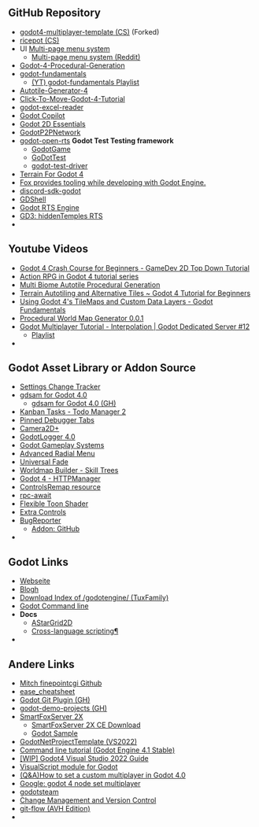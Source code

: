 ## GitHub Repository
- [godot4-multiplayer-template \(CS)](https://github.com/grazianobolla/godot4-multiplayer-template) \(Forked)
- [ricepot \(CS)](https://github.com/grazianobolla/ricepot)
- UI [Multi-page menu system](https://github.com/thelastflapjack/godot_multi_page_ui)
  - [Multi-page menu system \(Reddit)](https://www.reddit.com/r/godot/comments/wrfbct/multipage_menu_system_each_page_is_given_a/)
- [Godot-4-Procedural-Generation](https://github.com/SlothInTheHat/Godot-4-Procedural-Generation/tree/main)
- [godot-fundamentals](https://github.com/Game-Dev-Artisan/godot-fundamentals)
  - [\(YT) godot-fundamentals Playlist](https://www.youtube.com/playlist?list=PLrnWJKR7bTuw7L0g70GzCM-cUr9XmtnAp)
- [Autotile-Generator-4](https://github.com/ShatReal/Autotile-Generator-4)
- [Click-To-Move-Godot-4-Tutorial](https://github.com/finepointcgi/Click-To-Move-Godot-4-Tutorial/tree/main)
- [godot-excel-reader](https://github.com/LaoDie1/godot-excel-reader)
- [Godot Copilot](https://github.com/minosvasilias/godot-copilot)
- [Godot 2D Essentials](https://github.com/godotessentials/2d-essentials/blob/main/README.md#godot-2d-essentials)
- [GodotP2PNetwork](https://github.com/DawnGroveStudios/GodotP2PNetwork)
- [godot-open-rts](https://github.com/lampe-games/godot-open-rts)
**Godot Test Testing framework**
  - [GodotGame](https://github.com/chickensoft-games/GodotGame)
  - [GoDotTest](https://github.com/chickensoft-games/GoDotTest)
  - [godot-test-driver](https://github.com/derkork/godot-test-driver)
- [Terrain For Godot 4](https://github.com/outobugi/GodotTerrain)
- [Fox provides tooling while developing with Godot Engine.](https://github.com/uralys/fox)
- [discord-sdk-godot](https://github.com/vaporvee/discord-sdk-godot)
- [GDShell](https://github.com/Kubulambula/Godot-GDShell)
- [Godot RTS Engine](https://github.com/spicylobstergames/shotcaller-godot)
- [GD3: hiddenTemples RTS](https://github.com/keyWorlds/hiddenTemplesRTS)
- []()

## Youtube Videos
- [Godot 4 Crash Course for Beginners - GameDev 2D Top Down Tutorial](https://www.youtube.com/watch?v=Luf2Kr5s3BM)
- [Action RPG in Godot 4 tutorial series](https://www.youtube.com/playlist?list=PLMQtM2GgbPEVuTgD4Ln17ombTg6EahSLr)
- [Multi Biome Autotile Procedural Generation](https://www.youtube.com/watch?v=UfeKcogpS6w&list=TLPQMTIwNjIwMjMKQ-KH9uBSUw&index=10)
- [Terrain Autotiling and Alternative Tiles ~ Godot 4 Tutorial for Beginners](https://www.youtube.com/watch?v=vV8uKN1VnN4)
- [Using Godot 4's TileMaps and Custom Data Layers - Godot Fundamentals](https://www.youtube.com/watch?v=M1ri3Zli2g0&list=PLrnWJKR7bTuw7L0g70GzCM-cUr9XmtnAp&index=20)
- [Procedural World Map Generator 0.0.1](https://www.youtube.com/watch?v=p8Dbv1BjxEU)
- [Godot Multiplayer Tutorial - Interpolation | Godot Dedicated Server #12](https://www.youtube.com/watch?v=w2p0ugw3afs&list=PLZ-54sd-DMAKU8Neo5KsVmq8KtoDkfi4s&index=21)
  - [Playlist](https://www.youtube.com/playlist?list=PLZ-54sd-DMAKU8Neo5KsVmq8KtoDkfi4s)
- []()


## Godot Asset Library or Addon Source
- [Settings Change Tracker](https://godotengine.org/asset-library/asset/1890)
- [gdsam for Godot 4.0](https://github.com/deadpixelsociety/gdsam-plugin)
  - [gdsam for Godot 4.0 \(GH)](https://godotengine.org/asset-library/asset/1856)
- [Kanban Tasks - Todo Manager 2](https://godotengine.org/asset-library/asset/1474)
- [Pinned Debugger Tabs](https://godotengine.org/asset-library/asset/2180)
- [Camera2D+](https://godotengine.org/asset-library/asset/2205)
- [GodotLogger 4.0](https://godotengine.org/asset-library/asset/2022)
- [Godot Gameplay Systems](https://godotengine.org/asset-library/asset/932)
- [Advanced Radial Menu](https://godotengine.org/asset-library/asset/2220)
- [Universal Fade](https://godotengine.org/asset-library/asset/1454)
- [Worldmap Builder - Skill Trees](https://godotengine.org/asset-library/asset/2270)
- [Godot 4 - HTTPManager](https://godotengine.org/asset-library/asset/1797)
- [ControlsRemap resource](https://godotengine.org/asset-library/asset/1455)
- [rpc-await](https://godotengine.org/asset-library/asset/1746)
- [Flexible Toon Shader](https://godotengine.org/asset-library/asset/1900)
- [Extra Controls](https://godotengine.org/asset-library/asset/1922)
- [BugReporter](https://godotengine.org/asset-library/asset/1966)
  - [Addon: GitHub](https://github.com/ASecondGuy/BugReporter)
- []()

## Godot Links
- [Webseite](https://godotengine.org)
- [Blogh](https://godotengine.org/blog/)
- [Download Index of /godotengine/ \(TuxFamily)](https://downloads.tuxfamily.org/godotengine/)
- [Godot Command line](https://docs.godotengine.org/en/latest/tutorials/editor/command_line_tutorial.html)
- **Docs**
  - [AStarGrid2D](https://docs.godotengine.org/en/stable/classes/class_astargrid2d.html#class-astargrid2d-method-get-point-path)
  - [Cross-language scripting¶](https://docs.godotengine.org/en/latest/tutorials/scripting/cross_language_scripting.html)
- []()


## Andere Links
- [Mitch finepointcgi Github](https://github.com/finepointcgi?tab=repositories)
- [ease_cheatsheet](https://raw.githubusercontent.com/godotengine/godot-docs/3.4/img/ease_cheatsheet.png)
- [Godot Git Plugin \(GH)](https://github.com/godotengine/godot-git-plugin)
- [godot-demo-projects \(GH)](https://github.com/godotengine/godot-demo-projects)
- [SmartFoxServer 2X](https://www.smartfoxserver.com/products)
  - [SmartFoxServer 2X CE Download](https://www.smartfoxserver.com/download/sfs2x#client&p=installer)
  - [Godot Sample](https://www.smartfoxserver.com/download/get/316)
- [GodotNetProjectTemplate \(VS2022)](https://github.com/silenuz/GodotNetProjectTemplate)
- [Command line tutorial \(Godot Engine 4.1 Stable)](https://docs.godotengine.org/en/stable/tutorials/editor/command_line_tutorial.html)
- [ [WIP] Godot4 Visual Studio 2022 Guide](https://github.com/godotengine/godot-csharp-visualstudio/issues/48)
- [VisualScript module for Godot](https://github.com/godotengine/godot-visual-script)
- [\(Q&A)How to set a custom multiplayer in Godot 4.0](https://ask.godotengine.org/133282/how-to-set-a-custom-multiplayer-in-godot-4-0)
- [Google: godot 4 node set multiplayer](https://www.google.com/search?q=godot+4+node+set+multiplayer&client=opera&sca_esv=578828967&ei=uMRDZaz6FdiK9u8PhsmmiAw&ved=0ahUKEwisttiD1aWCAxVYhf0HHYakCcEQ4dUDCA8&uact=5&oq=godot+4+node+set+multiplayer&gs_lp=Egxnd3Mtd2l6LXNlcnAiHGdvZG90IDQgbm9kZSBzZXQgbXVsdGlwbGF5ZXIyBRAhGKABMgUQIRigATIFECEYoAFIs0RQ5QZYjz1wAXgAkAEAmAGUAaABghCqAQQxNC43uAEDyAEA-AEBwgIKEAAYRxjWBBiwA8ICBRAAGIAEwgIGEAAYFhgewgIJEAAYDRgTGIAEwgIIEAAYFhgeGBPCAgcQABgTGIAEwgIIECEYFhgeGB3CAgQQIRgVwgIHECEYoAEYCuIDBBgAIEGIBgGQBgg&sclient=gws-wiz-serp#ip=1)
- [godotsteam](https://godotsteam.com/)
- [Change Management and Version Control](https://www.youtube.com/playlist?list=PLXh_vnJ0hr1C0q13a-QdOcxnj3D8ivFzx)
- [git-flow (AVH Edition)](https://github.com/petervanderdoes/gitflow-avh)
- []()
